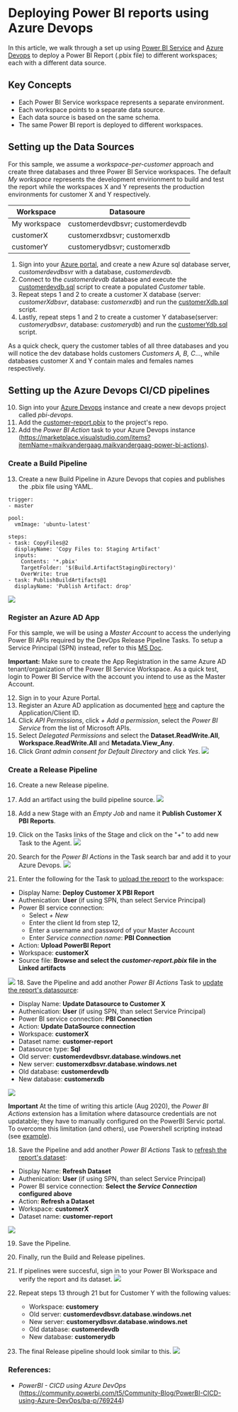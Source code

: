 # Deploying Power BI reports using Azure Devops
In this article, we walk through a set up using  [Power BI Service](https://powerbi.microsoft.com/p) and [Azure Devops](https://dev.azure.com/) to deploy a Power BI Report (.pbix file) to different workspaces; each with a different data source.  

## Key Concepts
- Each Power BI Service workspace represents a separate environment. 
- Each workspace points to a separate data source.
- Each data source is based on the same schema.
- The same Power BI report is deployed to different workspaces.  
 
## Setting up the Data Sources
For this sample, we assume a *workspace-per-customer* approach and create three databases and three Power BI Service workspaces.  The default *My workspace* represents the development envirionment to build and test the report while the workspaces X and Y represents the production environments for customer X and Y respectively.    

| Workspace | Datasoure |
| -- | -- |
| My workspace | customerdevdbsvr; customerdevdb |
| customerX | customerxdbsvr; customerxdb |
| customerY | customerydbsvr; customerxdb |

1. Sign into your [Azure portal](https://portal.azure.com), and create a new Azure sql database server, *customerdevdbsvr* with a database, *customerdevdb*.
2. Connect to the *customerdevdb* database and execute the [customerdevdb.sql](./databases/customerDevdb.sql) script to create a populated *Customer* table. 
3. Repeat steps 1 and 2 to create a customer X database (server: *customerXdbsvr*, database: *customerxdb*) and run the [customerXdb.sql](./databases/customerXdb.sql) script. 
4. Lastly, repeat steps 1 and 2 to create a customer Y database(server: *customerydbsvr*, database: *customerydb*) and run the [customerYdb.sql](./databases/customerYdb.sql) script.

As a quick check, query the customer tables of all three databases and you will notice the dev database holds customers *Customers A, B, C*..., while databases customer X and Y contain males and females names respectively. 

## Setting up the Azure Devops CI/CD pipelines
10. Sign into your [Azure Devops](https://dev.azure.com) instance and create a new devops project called *pbi-devops*.
11. Add the [customer-report.pbix](./pbix/customer-report.pbix) to the project's repo. 
12. Add the *Power BI Action* task to your Azure Devops instance (https://marketplace.visualstudio.com/items?itemName=maikvandergaag.maikvandergaag-power-bi-actions).

### Create a Build Pipeline
13. Create a new Build Pipeline in Azure Devops that copies and publishes the .pbix file using YAML.
```
trigger:
- master

pool:
  vmImage: 'ubuntu-latest'

steps:
- task: CopyFiles@2
  displayName: 'Copy Files to: Staging Artifact'
  inputs:
    Contents: '*.pbix'
    TargetFolder: '$(Build.ArtifactStagingDirectory)'
    OverWrite: true
- task: PublishBuildArtifacts@1
  displayName: 'Publish Artifact: drop'
```
![](./images/cd-pipleline.jpg)

### Register an Azure AD App
For this sample, we will be using a *Master Account* to access the underlying Power BI APIs required by the DevOps Release Pipeline Tasks.  To setup a Service Principal (SPN) instead, refer to this [MS Doc](https://docs.microsoft.com/en-us/power-bi/developer/embedded/embed-service-principal).

**Important:** Make sure to create the App Registration in the same Azure AD tenant/organization of the Power BI Service Workspace.  As a quick test, login to Power BI Service with the account you intend to use as the Master Account.    

12. Sign in to your Azure Portal.
13. Register an Azure AD application as documented [here](https://docs.microsoft.com/en-us/azure/active-directory/develop/quickstart-register-app) and capture the Application/Client ID.
14. Click *API Permissions*, click *+ Add a permission*, select the *Power BI Service* from the list of Microsoft APIs.
15. Select *Delegated Permissions* and select the **Dataset.ReadWrite.All**, **Workspace.ReadWrite.All** and **Metadata.View_Any**.
16. Click *Grant admin consent for Default Directory* and click *Yes*.
    ![](./images/aad_apipermissions.jpg)


### Create a Release Pipeline
16. Create a new Release pipeline.
17. Add an artifact using the build pipeline source.
    ![](./images/ci-artifact.jpg)
14. Add a new Stage with an *Empty Job* and name it **Publish Customer X PBI Reports**.
15. Click on the Tasks links of the Stage and click on the "+" to add new Task to the Agent.
    ![](images/stage_addTask.jpg)

16. Search for the *Power BI Actions* in the Task search bar and add it to your Azure Devops.
    ![](images/stage_add-pbiaction.jpg)

17. Enter the following for the Task to <ins>upload the report</ins> to the workspace:
  - Display Name: **Deploy Customer X PBI Report**
  - Authenication: **User** (if using SPN, than select Service Principal)
  - Power BI service connection: 
    - Select *+ New* 
    - Enter the client Id from step 12, 
    - Enter a username and password of your Master Account
    - Enter *Service connection name*: **PBI Connection**
  - Action: **Upload PowerBI Report** 
  - Workspace: **customerX**
  - Source file: **Browse and select the *customer-report.pbix* file in the Linked artifacts**

![](./images/stage_pbiaction-uploadreport.jpg)
18.  Save the Pipeline and add another *Power BI Actions* Task to <ins>update the report's datasource</ins>:
  - Display Name: **Update Datasource to Customer X**
  - Authenication: **User** (if using SPN, than select Service Principal)
  - Power BI service connection: **PBI Connection**
  - Action: **Update DataSource connection** 
  - Workspace: **customerX**
  - Dataset name: **customer-report**
  - Datasource type: **Sql**
  - Old server: **customerdevdbsvr.database.windows.net**
  - New server: **customerxdbsvr.database.windows.net**
  - Old database: **customerdevdb**
  - New database: **customerxdb** 

![](./images/stage_pbiaction-udpatedatasrc.jpg)

**Important** At the time of writing this article (Aug 2020), the *Power BI Actions* extension has a limitation where datasource credentials are not updatable; they have to manually configured on the PowerBI Servic portal.  To overcome this limitation (and others), use Powershell scripting instead (see [example](https://community.powerbi.com/t5/Community-Blog/PowerBI-CICD-using-Azure-DevOps/ba-p/769244)).   

18. Save the Pipeline and add another *Power BI Actions* Task to <ins>refresh the report's dataset</ins>:
  - Display Name: **Refresh Dataset**
  - Authenication: **User** (if using SPN, than select Service Principal)
  - Power BI service connection: **Select the *Service Connection* configured above**
  - Action: **Refresh a Dataset** 
  - Workspace: **customerX**
  - Dataset name: **customer-report**

![](./images/stage_pbiaction-refreshdataset.jpg)

19. Save the Pipeline.
20. Finally, run the Build and Release pipelines.
21. If pipelines were succesful, sign in to your Power BI Workspace and verify the report and its dataset.
![](./images/pbiservce_custX.jpg)

22. Repeat steps 13 through 21 but for Customer Y with the following values:
    - Workspace: **customery**
    - Old server: **customerdevdbsvr.database.windows.net**
    - New server: **customerydbsvr.database.windows.net**
    - Old database: **customerdevdb**
    - New database: **customerydb**
23. The final Release pipeline should look similar to this.
![](./images/devops_releasePipeline.jpg) 

### References:
- *PowerBI - CICD using Azure DevOps* (https://community.powerbi.com/t5/Community-Blog/PowerBI-CICD-using-Azure-DevOps/ba-p/769244)
  
